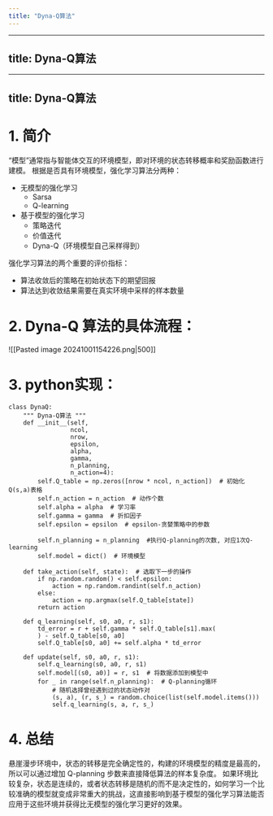 ```yaml
---
title: "Dyna-Q算法"
---
```

---
title: Dyna-Q算法
---
---
title: Dyna-Q算法
---
# 1. 简介
“模型”通常指与智能体交互的环境模型，即对环境的状态转移概率和奖励函数进行建模。
根据是否具有环境模型，强化学习算法分两种：
- 无模型的强化学习
	- Sarsa
	- Q-learning
- 基于模型的强化学习
	- 策略迭代
	- 价值迭代
	- Dyna-Q（环境模型自己采样得到）

强化学习算法的两个重要的评价指标：
- 算法收敛后的策略在初始状态下的期望回报
- 算法达到收敛结果需要在真实环境中采样的样本数量

# 2. Dyna-Q 算法的具体流程：
![[Pasted image 20241001154226.png|500]]
# 3. python实现：
```
class DynaQ:
    """ Dyna-Q算法 """
    def __init__(self,
                 ncol,
                 nrow,
                 epsilon,
                 alpha,
                 gamma,
                 n_planning,
                 n_action=4):
        self.Q_table = np.zeros([nrow * ncol, n_action])  # 初始化Q(s,a)表格
        self.n_action = n_action  # 动作个数
        self.alpha = alpha  # 学习率
        self.gamma = gamma  # 折扣因子
        self.epsilon = epsilon  # epsilon-贪婪策略中的参数

        self.n_planning = n_planning  #执行Q-planning的次数, 对应1次Q-learning
        self.model = dict()  # 环境模型

    def take_action(self, state):  # 选取下一步的操作
        if np.random.random() < self.epsilon:
            action = np.random.randint(self.n_action)
        else:
            action = np.argmax(self.Q_table[state])
        return action

    def q_learning(self, s0, a0, r, s1):
        td_error = r + self.gamma * self.Q_table[s1].max(
        ) - self.Q_table[s0, a0]
        self.Q_table[s0, a0] += self.alpha * td_error

    def update(self, s0, a0, r, s1):
        self.q_learning(s0, a0, r, s1)
        self.model[(s0, a0)] = r, s1  # 将数据添加到模型中
        for _ in range(self.n_planning):  # Q-planning循环
            # 随机选择曾经遇到过的状态动作对
            (s, a), (r, s_) = random.choice(list(self.model.items()))
            self.q_learning(s, a, r, s_)
```

# 4. 总结
悬崖漫步环境中，状态的转移是完全确定性的，构建的环境模型的精度是最高的，所以可以通过增加 Q-planning 步数来直接降低算法的样本复杂度。
如果环境比较复杂，状态是连续的，或者状态转移是随机的而不是决定性的，如何学习一个比较准确的模型就变成非常重大的挑战，这直接影响到基于模型的强化学习算法能否应用于这些环境并获得比无模型的强化学习更好的效果。
